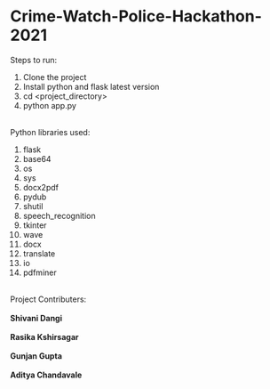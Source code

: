 # Crime-Watch-Police-Hackathon-2021

Steps to run:
 1) Clone the project 
 2) Install python and flask latest version
 3) cd <project_directory>
 4) python app.py<br><br>

Python libraries used:<br>
1) flask
2) base64
3) os
4) sys
5) docx2pdf
6) pydub
7) shutil
8) speech_recognition
9) tkinter
10) wave
11) docx
12) translate
13) io
14) pdfminer
<br><br>

Project Contributers:<br><br>
<b>Shivani Dangi<br><br>
Rasika Kshirsagar<br><br>
Gunjan Gupta<br><br>
Aditya Chandavale</b><br>

